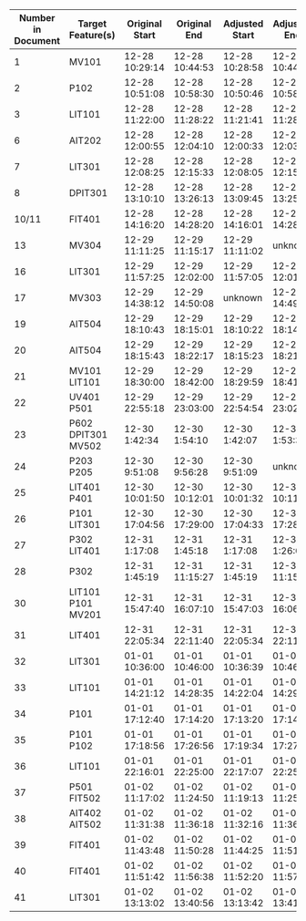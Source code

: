 | Number in Document | Target Feature(s) | Original Start | Original End | Adjusted Start | Adjusted End | Start/End Diff |
| ------ | ------ | ------ | ------ | ------ | ------ | ------ |
| 1 | MV101 | 12-28 10:29:14 | 12-28 10:44:53 | 12-28 10:28:58 | 12-28 10:44:32 | -16s/-21s |
| 2 | P102 | 12-28 10:51:08 | 12-28 10:58:30 | 12-28 10:50:46 | 12-28 10:58:10 | -22s/-20s |  
| 3 | LIT101 | 12-28 11:22:00 | 12-28 11:28:22 | 12-28 11:21:41 | 12-28 11:28:02 | -19s/-20s |  
| 6 | AIT202 | 12-28 12:00:55 | 12-28 12:04:10 | 12-28 12:00:33 | 12-28 12:03:51 | -22s/-19s | 
| 7 | LIT301 | 12-28 12:08:25 | 12-28 12:15:33 | 12-28 12:08:05 | 12-28 12:15:12 | -20s/-18s |
| 8 | DPIT301 | 12-28 13:10:10 | 12-28 13:26:13 | 12-28 13:09:45 | 12-28 13:25:54 | -25s/-19s |
| 10/11 | FIT401 | 12-28 14:16:20 | 12-28 14:28:20 | 12-28 14:16:01 | 12-28 14:28:02 | -19s/-18s |
| 13 | MV304 | 12-29 11:11:25 | 12-29 11:15:17 | 12-29 11:11:02 | unknown | -18s/?? |
| 16 | LIT301 | 12-29 11:57:25 | 12-29 12:02:00 | 12-29 11:57:05 | 12-29 12:01:44 | -20s/-16s |
| 17 | MV303 | 12-29 14:38:12 | 12-29 14:50:08 | unknown | 12-29 14:49:57 | ??/-11s |
| 19 | AIT504 | 12-29 18:10:43 | 12-29 18:15:01 | 12-29 18:10:22 | 12-29 18:14:39 | -19s/-21s |
| 20 | AIT504 | 12-29 18:15:43 | 12-29 18:22:17 | 12-29 18:15:23 | 12-29 18:21:54 | -20s/-23s |
| 21 | MV101<br>LIT101 | 12-29 18:30:00 | 12-29 18:42:00 | 12-29 18:29:59 | 12-29 18:41:40 | -1s/-20s |
| 22 | UV401<br>P501 | 12-29 22:55:18 | 12-29 23:03:00 | 12-29 22:54:54 | 12-29 23:02:41 | -24s/-19s |
| 23 | P602<br>DPIT301<br>MV502 | 12-30 1:42:34 | 12-30 1:54:10 | 12-30 1:42:07 | 12-30 1:53:30 | -17s/-40s |
| 24 | P203<br>P205 | 12-30 9:51:08 | 12-30 9:56:28 | 12-30 9:51:09 | unknown | 0s/?? |
| 25 | LIT401<br>P401 | 12-30 10:01:50 | 12-30 10:12:01 | 12-30 10:01:32 | 12-30 10:11:38 | -18s/-23s |
| 26 | P101<br>LIT301 | 12-30 17:04:56 | 12-30 17:29:00 | 12-30 17:04:33 | 12-30 17:28:35 | -23s/-25s |
| 27 | P302<br>LIT401 | 12-31 1:17:08 | 12-31 1:45:18 | 12-31 1:17:08 | 12-31 1:26:01 | 0s/?? |
| 28 | P302 | 12-31 1:45:19 | 12-31 11:15:27 | 12-31 1:45:19 | 12-31 11:15:27 | 0s/0s |
| 30 | LIT101<br>P101<br>MV201 | 12-31 15:47:40 | 12-31 16:07:10 | 12-31 15:47:03 | 12-31 16:06:24 | -33s/-46s |
| 31 | LIT401 | 12-31 22:05:34 | 12-31 22:11:40 | 12-31 22:05:34 | 12-31 22:11:40 | 0s/0s |
| 32 | LIT301 | 01-01 10:36:00 | 01-01 10:46:00 | 01-01 10:36:39 | 01-01 10:46:35 | +39s/+35s |
| 33 | LIT101 | 01-01 14:21:12 | 01-01 14:28:35 | 01-01 14:22:04 | 01-01 14:29:14 | +52s/+39s |
| 34 | P101 | 01-01 17:12:40 | 01-01 17:14:20 | 01-01 17:13:20 | 01-01 17:14:58 | +40s/+38s |
| 35 | P101<br>P102 | 01-01 17:18:56 | 01-01 17:26:56 | 01-01 17:19:34 | 01-01 17:27:34 | +38s/+38s |
| 36 | LIT101 | 01-01 22:16:01 | 01-01 22:25:00 | 01-01 22:17:07 | 01-01 22:25:42 | +66s/+42s |
| 37 | P501<br>FIT502 | 01-02 11:17:02 | 01-02 11:24:50 | 01-02 11:19:13 | 01-02 11:25:26 | +131s/+36s |
| 38 | AIT402<br>AIT502 | 01-02 11:31:38 | 01-02 11:36:18 | 01-02 11:32:16 | 01-02 11:36:54 | +38s/+36s |
| 39 | FIT401 | 01-02 11:43:48 | 01-02 11:50:28 | 01-02 11:44:25 | 01-02 11:51:04 | +37s/+36s |
| 40 | FIT401 | 01-02 11:51:42 | 01-02 11:56:38 | 01-02 11:52:20 | 01-02 11:57:15 | +38s/+37s |
| 41 | LIT301 | 01-02 13:13:02 | 01-02 13:40:56 | 01-02 13:13:42 | 01-02 13:41:11 | +40s/+15s |
   
